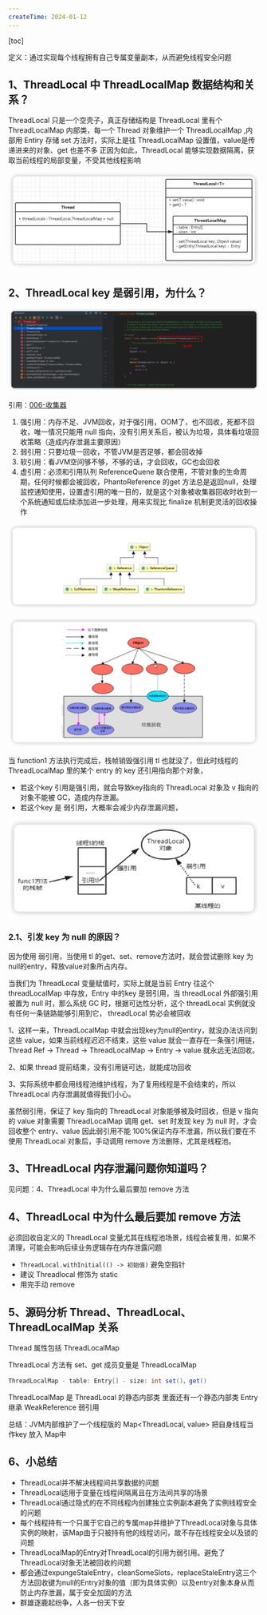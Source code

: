 ```yaml
---
createTime: 2024-01-12
---
```

[toc]

定义：通过实现每个线程拥有自己专属变量副本，从而避免线程安全问题

## 1、ThreadLocal 中 ThreadLocalMap 数据结构和关系？

ThreadLocal 只是一个空壳子，真正存储结构是 ThreadLocal 里有个 ThreadLocalMap 内部类，每一个 Thread 对象维护一个 ThreadLocalMap ,内部用 Entiry 存储
set 方法时，实际上是往 ThreadLocalMap 设置值，value是传递进来的对象、get 也差不多
正因为如此，ThreadLocal 能够实现数据隔离，获取当前线程的局部变量，不受其他线程影响

![](images/image-20241204104837856.png)



## 2、ThreadLocal key 是弱引用，为什么？

![](images/image-20241204104937025.png)

引用：[006-收集器](../12-JVM/006-收集器.md)

1. 强引用：内存不足、JVM回收，对于强引用，OOM了，也不回收，死都不回收，唯一情况只能用 null 指向，没有引用关系后，被认为垃圾，具体看垃圾回收策略（造成内存泄漏主要原因）
2. 弱引用：只要垃圾一回收，不管JVM是否足够，都会回收掉
3. 软引用：看JVM空间够不够，不够的话，才会回收，GC也会回收
4. 虚引用：必须和引用队列 ReferenceQuene 联合使用，不管对象的生命周期，任何时候都会被回收，PhantoReference 的get 方法总是返回null，处理监控通知使用，设置虚引用的唯一目的，就是这个对象被收集器回收时收到一个系统通知或后续添加进一步处理，用来实现比 finalize 机制更灵活的回收操作

![](images/image-20241204110249044.png)

![](images/image-20241204115256129.png)

当 function1 方法执行完成后，栈帧销毁强引用 tl 也就没了，但此时线程的 ThreadLocalMap 里的某个 entry 的 key 还引用指向那个对象，

+  若这个key 引用是强引用，就会导致key指向的 ThreadLocal 对象及 v 指向的对象不能被 GC，造成内存泄漏。
+  若这个key 是 弱引用，大概率会减少内存泄漏问题，

![](images/image-20241204141643350.png)

### 2.1、引发 key 为 null 的原因？


因为使用 弱引用，当使用 tl 的get、set、remove方法时，就会尝试删除 key 为null的entry，释放value对象所占内存。

当我们为 ThreadLocal 变量赋值时，实际上就是当前 Entry 往这个 threadLocalMap 中存放，Entry 中的key 是弱引用，当 threadLocal 外部强引用被置为 null 时，那么系统 GC 时，根据可达性分析，这个 threadLocal 实例就没有任何一条链路能够引用到它， threadLocal 势必会被回收

1、这样一来，ThreadLocalMap 中就会出现key为null的entiry，就没办法访问到这些 value，如果当前线程迟迟不结束，这些 value 就会一直存在一条强引用链， Thread Ref -> Thread -> ThreadLocalMap -> Entry -> value 就永远无法回收。

2、如果 thread 提前结束，没有引用链可达，就能成功回收

3、实际系统中都会用线程池维护线程，为了复用线程是不会结束的，所以 ThreadLocal 内存泄漏就值得我们小心。

虽然弱引用，保证了 key 指向的 ThreadLocal 对象能够被及时回收，但是 v 指向的 value 对象需要 ThreadLocalMap 调用 get、set 时发现 key 为 null 时，才会回收整个 entry、value 因此弱引用不能 100%保证内存不泄漏，所以我们要在不使用 ThreadLocal 对象后，手动调用 remove 方法删除，尤其是线程池。


## 3、THreadLocal 内存泄漏问题你知道吗？

见问题：4、ThreadLocal 中为什么最后要加 remove 方法

## 4、ThreadLocal 中为什么最后要加 remove 方法

必须回收自定义的 ThreadLocal 变量尤其在线程池场景，线程会被复用，如果不清理，可能会影响后续业务逻辑存在内存泄露问题

+ `ThreadLocal.withInitial(() -> 初始值)` 避免空指针
+ 建议 Threadlocal 修饰为 static
+ 用完手动 remove


## 5、源码分析 Thread、ThreadLocal、ThreadLocalMap 关系

Thread 属性包括 ThreadLocalMap

ThreadLocal 方法有 set、get 成员变量是 ThreadLocalMap

```java
ThreadLocalMap - table: Entry[] - size: int set()、get()
```

ThreadLocalMap 是 ThreadLocal 的静态内部类
里面还有一个静态内部类 Entry 继承 WeakReference 弱引用

总结：JVM内部维护了一个线程版的 Map<ThreadLocal, value> 把自身线程当作key 放入 Map中

## 6、小总结

- ThreadLocal并不解决线程间共享数据的问题
- ThreadLocal适用于变量在线程间隔离且在方法间共享的场景
- ThreadLocal通过隐式的在不同线程内创建独立实例副本避免了实例线程安全的问题
- 每个线程持有一个只属于它自己的专属map并维护了ThreadLocal对象与具体实例的映射，该Map由于只被持有他的线程访问，故不存在线程安全以及锁的问题
- ThreadLocalMap的Entry对ThreadLocal的引用为弱引用。避免了ThreadLocal对象无法被回收的问题
- 都会通过expungeStaleEntry，cleanSomeSlots，replaceStaleEntry这三个方法回收键为null的Entry对象的值（即为具体实例）以及entry对象本身从而防止内存泄漏，属于安全加固的方法
- 群雄逐鹿起纷争，人各一份天下安